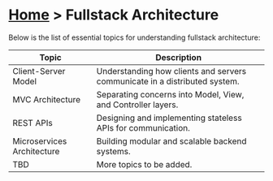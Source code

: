 # [Home](../) > Fullstack Architecture

Below is the list of essential topics for understanding fullstack architecture:

| Topic                          | Description                                                                 |
|--------------------------------|-----------------------------------------------------------------------------|
| Client-Server Model            | Understanding how clients and servers communicate in a distributed system. |
| MVC Architecture               | Separating concerns into Model, View, and Controller layers.               |
| REST APIs                      | Designing and implementing stateless APIs for communication.               |
| Microservices Architecture     | Building modular and scalable backend systems.                             |
| TBD                            | More topics to be added.                                                   |